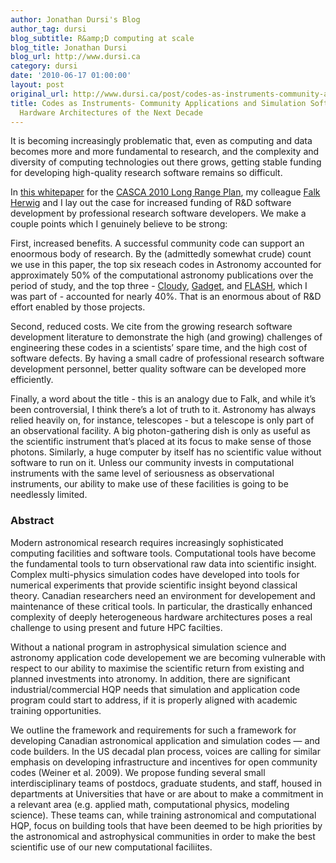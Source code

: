 ```yaml
---
author: Jonathan Dursi's Blog
author_tag: dursi
blog_subtitle: R&amp;D computing at scale
blog_title: Jonathan Dursi
blog_url: http://www.dursi.ca
category: dursi
date: '2010-06-17 01:00:00'
layout: post
original_url: http://www.dursi.ca/post/codes-as-instruments-community-applications-and-simulation-software-for-the-hardware-architectures-of-the-next-decade.html
title: Codes as Instruments- Community Applications and Simulation Software for the
  Hardware Architectures of the Next Decade
---
```


<p>It is becoming increasingly problematic that, even as computing and data becomes more and more fundamental to research, and the complexity and diversity of computing technologies out there grows, getting stable funding for developing high-quality research software remains so difficult.</p>

<p>In <a href="https://www.dursi.ca/assets/pdfs/CAI.pdf">this whitepaper</a> for the <a href="http://www.casca.ca/lrp2010/">CASCA 2010 Long Range Plan</a>, my colleague <a href="http://www.astro.uvic.ca/~fherwig/">Falk Herwig</a> and I lay out the case for increased funding of R&amp;D software development by professional research software developers.  We make a couple points which I genuinely believe to be strong:</p>

<p>First, increased benefits. A successful community code can support an enoormous body of research.  By the (admittedly somewhat crude) count we use in this paper, the top six reseach codes in Astronomy accounted for approximately 50% of the computational astronomy publications over the period of study, and the top three - <a href="http://www.nublado.org/">Cloudy</a>, <a href="http://www.mpa-garching.mpg.de/galform/gadget/">Gadget</a>, and <a href="http://www.flash.uchicago.edu/site/">FLASH</a>, which I was part of - accounted for nearly 40%.  That is an enormous about of R&amp;D effort enabled by those projects.</p>

<p>Second, reduced costs. We cite from the growing research software development literature to demonstrate the high (and growing) challenges of engineering these codes in a scientists’ spare time, and the high cost of software defects.  By having a small cadre of professional research software development personnel, better quality software can be developed more efficiently.</p>

<p>Finally, a word about the title - this is an analogy due to Falk, and while it’s been controversial, I think there’s a lot of truth to it.  Astronomy has always relied heavily on, for instance, telescopes - but a telescope is only part of an observational facility.  A big photon-gathering dish is only as useful as the scientific instrument that’s placed at its focus to make sense of those photons.  Similarly, a huge computer by itself has no scientific value without software to run on it.  Unless our community invests in computational instruments with the same level of seriousness as observational instruments, our ability to make use of these facilities is going to be needlessly limited.</p>

<h3 id="abstract">Abstract</h3>

<p>Modern astronomical research requires increasingly sophisticated computing facilities and software tools. Computational tools have become the fundamental tools to turn observational raw data into scientific insight. Complex multi-physics simulation codes have developed into tools for numerical experiments that provide scientific insight beyond classical theory. Canadian researchers need an environment for developement and maintenance of these critical tools. In particular, the drastically enhanced complexity of deeply heterogeneous hardware architectures poses a real challenge to using present and future HPC facilties.</p>

<p>Without a national program in astrophysical simulation science and astronomy application code developement we are becoming vulnerable with respect to our ability to maximise the scientific return from existing and planned investments into atronomy. In addition, there are significant industrial/commercial HQP needs that simulation and application code program could start to address, if it is properly aligned with academic training opportunities.</p>

<p>We outline the framework and requirements for such a framework for developing Canadian astronomical application and simulation codes — and code builders. In the US decadal plan process, voices are calling for similar emphasis on developing infrastructure and incentives for open community codes (Weiner et al. 2009). We propose funding several small interdisciplinary teams of postdocs, graduate students, and staff, housed in departments at Universities that have or are about to make a commitment in a relevant area (e.g. applied math, computational physics, modeling science). These teams can, while training astronomical and computational HQP, focus on building tools that have been deemed to be high priorities by the astronomical and astrophysical communities in order to make the best scientific use of our new computational faciliites.</p>